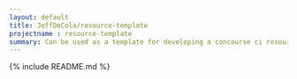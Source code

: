 ```yaml
---
layout: default
title: JeffDeCola/resource-template
projectname : resource-template
summary: Can be used as a template for developing a concourse ci resource type. It is tested, built and pushed to dockerhub using concourse ci
---
```


{% include README.md %}
